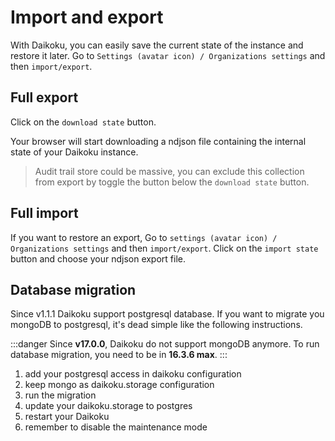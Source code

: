 # Import and export

With Daikoku, you can easily save the current state of the instance and restore it later. Go to `Settings (avatar icon) / Organizations settings` and then `import/export`.

## Full export

Click on the `download state` button.

Your browser will start downloading a ndjson file containing the internal state of your Daikoku instance.

> Audit trail store could be massive, you can exclude this collection from export by toggle the button below the `download state` button.

## Full import

If you want to restore an export, Go to `settings (avatar icon) / Organizations settings` and then `import/export`.  Click on the `import state` button and choose your ndjson export file.

## Database migration

Since v1.1.1 Daikoku support postgresql database. If you want to migrate you mongoDB to postgresql, it's dead simple like the following instructions.

:::danger
Since **v17.0.0**, Daikoku do not support mongoDB anymore. To run database migration, you need to be in **16.3.6 max**.
:::

  1. add your postgresql access in daikoku configuration
  2. keep mongo as daikoku.storage configuration
  3. run the migration
  4. update your daikoku.storage to postgres
  5. restart your Daikoku
  6. remember to disable the maintenance mode
